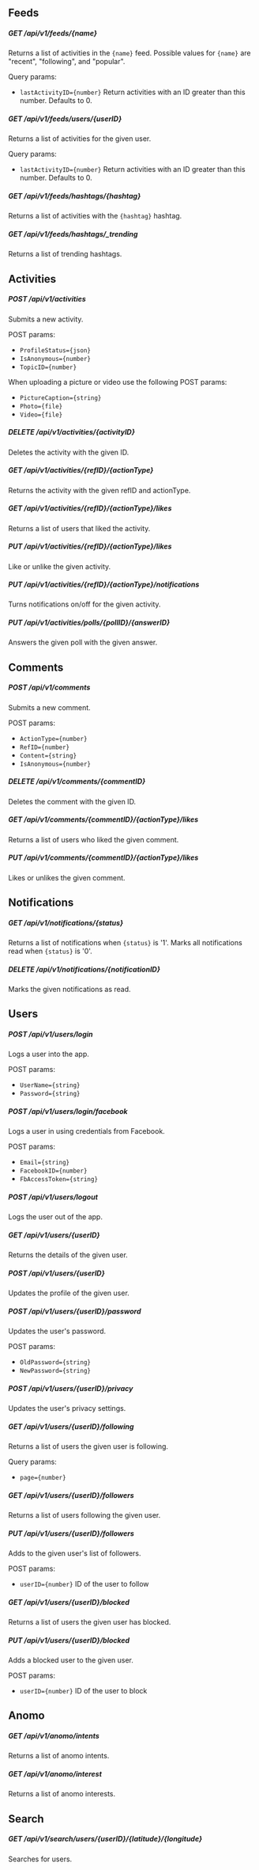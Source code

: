 ## Feeds
##### GET /api/v1/feeds/{name}
Returns a list of activities in the `{name}` feed. Possible values for `{name}` are "recent", "following", and "popular".

Query params:
* `lastActivityID={number}` Return activities with an ID greater than this number. Defaults to 0.

##### GET /api/v1/feeds/users/{userID}
Returns a list of activities for the given user.

Query params:
* `lastActivityID={number}` Return activities with an ID greater than this number. Defaults to 0.

##### GET /api/v1/feeds/hashtags/{hashtag}
Returns a list of activities with the `{hashtag}` hashtag.

##### GET /api/v1/feeds/hashtags/_trending
Returns a list of trending hashtags.

## Activities
##### POST /api/v1/activities
Submits a new activity.

POST params:
* `ProfileStatus={json}`
* `IsAnonymous={number}`
* `TopicID={number}`

When uploading a picture or video use the following POST params:
* `PictureCaption={string}`
* `Photo={file}`
* `Video={file}`

##### DELETE /api/v1/activities/{activityID}
Deletes the activity with the given ID.

##### GET /api/v1/activities/{refID}/{actionType}
Returns the activity with the given refID and actionType.

##### GET /api/v1/activities/{refID}/{actionType}/likes
Returns a list of users that liked the activity.

##### PUT /api/v1/activities/{refID}/{actionType}/likes
Like or unlike the given activity.

##### PUT /api/v1/activities/{refID}/{actionType}/notifications
Turns notifications on/off for the given activity.

##### PUT /api/v1/activities/polls/{pollID}/{answerID}
Answers the given poll with the given answer.

## Comments
##### POST /api/v1/comments
Submits a new comment.

POST params:
* `ActionType={number}`
* `RefID={number}`
* `Content={string}`
* `IsAnonymous={number}`

##### DELETE /api/v1/comments/{commentID}
Deletes the comment with the given ID.

##### GET /api/v1/comments/{commentID}/{actionType}/likes
Returns a list of users who liked the given comment.

##### PUT /api/v1/comments/{commentID}/{actionType}/likes
Likes or unlikes the given comment.

## Notifications
##### GET /api/v1/notifications/{status}
Returns a list of notifications when `{status}` is '1'. Marks all notifications read when `{status}` is '0'.

##### DELETE /api/v1/notifications/{notificationID}
Marks the given notifications as read.

## Users
##### POST /api/v1/users/login
Logs a user into the app.

POST params:
* `UserName={string}`
* `Password={string}`

##### POST /api/v1/users/login/facebook
Logs a user in using credentials from Facebook.

POST params:
* `Email={string}`
* `FacebookID={number}`
* `FbAccessToken={string}`

##### POST /api/v1/users/logout
Logs the user out of the app.

##### GET /api/v1/users/{userID}
Returns the details of the given user.

##### POST /api/v1/users/{userID}
Updates the profile of the given user.

##### POST /api/v1/users/{userID}/password
Updates the user's password.

POST params:
* `OldPassword={string}`
* `NewPassword={string}`

##### POST /api/v1/users/{userID}/privacy
Updates the user's privacy settings.

##### GET /api/v1/users/{userID}/following
Returns a list of users the given user is following.

Query params:
* `page={number}`

##### GET /api/v1/users/{userID}/followers
Returns a list of users following the given user.

##### PUT /api/v1/users/{userID}/followers
Adds to the given user's list of followers.

POST params:
* `userID={number}` ID of the user to follow

##### GET /api/v1/users/{userID}/blocked
Returns a list of users the given user has blocked.

##### PUT /api/v1/users/{userID}/blocked
Adds a blocked user to the given user.

POST params:
* `userID={number}` ID of the user to block

## Anomo
##### GET /api/v1/anomo/intents
Returns a list of anomo intents.

##### GET /api/v1/anomo/interest
Returns a list of anomo interests.

## Search
##### GET /api/v1/search/users/{userID}/{latitude}/{longitude}
Searches for users.
